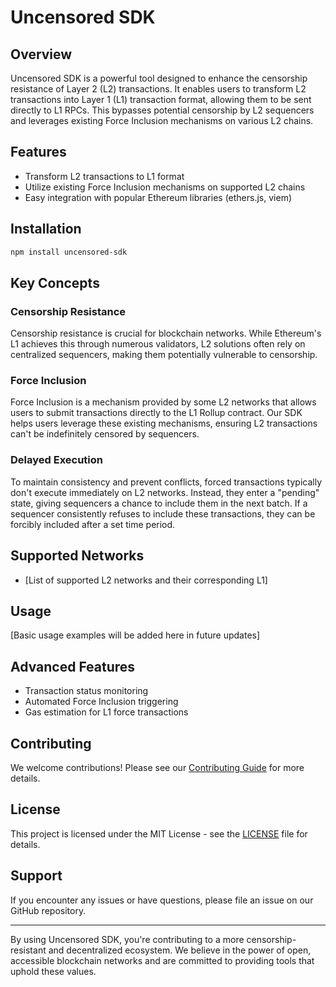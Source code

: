 # Uncensored SDK

## Overview

Uncensored SDK is a powerful tool designed to enhance the censorship resistance of Layer 2 (L2) transactions. It enables users to transform L2 transactions into Layer 1 (L1) transaction format, allowing them to be sent directly to L1 RPCs. This bypasses potential censorship by L2 sequencers and leverages existing Force Inclusion mechanisms on various L2 chains.

## Features

- Transform L2 transactions to L1 format
- Utilize existing Force Inclusion mechanisms on supported L2 chains
- Easy integration with popular Ethereum libraries (ethers.js, viem)

## Installation

```bash
npm install uncensored-sdk
```

## Key Concepts

### Censorship Resistance

Censorship resistance is crucial for blockchain networks. While Ethereum's L1 achieves this through numerous validators, L2 solutions often rely on centralized sequencers, making them potentially vulnerable to censorship.

### Force Inclusion

Force Inclusion is a mechanism provided by some L2 networks that allows users to submit transactions directly to the L1 Rollup contract. Our SDK helps users leverage these existing mechanisms, ensuring L2 transactions can't be indefinitely censored by sequencers.

### Delayed Execution

To maintain consistency and prevent conflicts, forced transactions typically don't execute immediately on L2 networks. Instead, they enter a "pending" state, giving sequencers a chance to include them in the next batch. If a sequencer consistently refuses to include these transactions, they can be forcibly included after a set time period.

## Supported Networks

- [List of supported L2 networks and their corresponding L1]

## Usage

[Basic usage examples will be added here in future updates]

## Advanced Features

- Transaction status monitoring
- Automated Force Inclusion triggering
- Gas estimation for L1 force transactions

## Contributing

We welcome contributions! Please see our [Contributing Guide](CONTRIBUTING.md) for more details.

## License

This project is licensed under the MIT License - see the [LICENSE](LICENSE) file for details.

## Support

If you encounter any issues or have questions, please file an issue on our GitHub repository.

---

By using Uncensored SDK, you're contributing to a more censorship-resistant and decentralized ecosystem. We believe in the power of open, accessible blockchain networks and are committed to providing tools that uphold these values.
